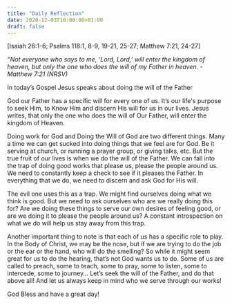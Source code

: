```yaml
---
title: "Daily Reflection"
date: 2020-12-03T10:00:00+01:00
draft: false
---
```


[Isaiah 26:1-6; Psalms 118:1, 8-9, 19-21, 25-27; Matthew 7:21, 24-27]

_“Not everyone who says to me, ‘Lord, Lord,’ will enter the kingdom of heaven, but only the one who does the will of my Father in heaven. - Matthew 7:21 (NRSV)_

In today’s Gospel Jesus speaks about doing the will of the Father

God our Father has a specific will for every one of us. It’s our life's purpose to seek Him, to Know Him and discern His will for us in our lives. Jesus writes, that only the one who does the will of Our Father, will enter the kingdom of Heaven.

Doing work for God and Doing the Will of God are two different things. Many a time we can get sucked into doing things that we feel are for God. Be it serving at church, or running a prayer group, or giving talks, etc. But the true fruit of our lives is when we do the will of the Father. We can fall into the trap of doing good works that please us, please the people around us. We need to constantly keep a check to see if it pleases the Father. In everything that we do, we need to discern and ask God for His will.

The evil one uses this as a trap. We might find ourselves doing what we think is good. But we need to ask ourselves who are we really doing this for? Are we doing these things to serve our own desires of feeling good, or are we doing it to please the people around us? A constant introspection on what we do will help us stay away from this trap.

Another important thing to note is that each of us has a specific role to play. In the Body of Christ, we may be the nose, but if we are trying to do the job or the ear or the hand, who will do the smelling? So while it might seem great for us to do the hearing, that’s not God wants us to do. Some of us are called to preach, some to teach, some to pray, some to listen, some to intercede, some to journey… Let’s seek the will of the Father, and do that above all! And let us always keep in mind who we serve through our works!

God Bless and have a great day!